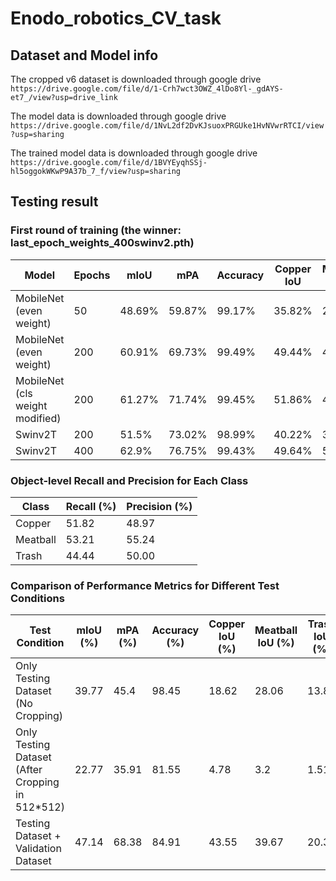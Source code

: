 # Enodo_robotics_CV_task

## Dataset and Model info

The cropped v6 dataset is downloaded through google drive
`https://drive.google.com/file/d/1-Crh7wct3OWZ_4lDo8Yl-_gdAYS-et7_/view?usp=drive_link`

The model data is downloaded through google drive
`https://drive.google.com/file/d/1NvL2df2DvKJsuoxPRGUke1HvNVwrRTCI/view?usp=sharing`


The trained model data is downloaded through google drive
`https://drive.google.com/file/d/1BVYEyqhSSj-hl5oggokWKwP9A37b_7_f/view?usp=sharing`

## Testing result
### First round of training (the winner: last_epoch_weights_400swinv2.pth)

| **Model**                      | **Epochs** | **mIoU** | **mPA** | **Accuracy** | **Copper IoU** | **Meatball IoU** | **Trash IoU** |
|--------------------------------|------------|----------|---------|--------------|----------------|------------------|---------------|
| MobileNet (even weight)        | 50         | 48.69%   | 59.87%  | 99.17%       | 35.82%         | 27.51%           | 32.18%        |
| MobileNet (even weight)        | 200        | 60.91%   | 69.73%  | 99.49%       | 49.44%         | 44.79%           | 49.88%        |
| MobileNet (cls weight modified)| 200        | 61.27%   | 71.74%  | 99.45%       | 51.86%         | 45.18%           | 48.57%        |
| Swinv2T                        | 200        | 51.5%    | 73.02%  | 98.99%       | 40.22%         | 32.67%           | 34.05%        |
| Swinv2T                        | 400        | 62.9%    | 76.75%  | 99.43%       | 49.64%         | 51.64%           | 50.87%        |


### Object-level Recall and Precision for Each Class

| **Class**  | **Recall (%)** | **Precision (%)** |
|------------|----------------|-------------------|
| Copper     | 51.82          | 48.97             |
| Meatball   | 53.21          | 55.24             |
| Trash      | 44.44          | 50.00             |

### Comparison of Performance Metrics for Different Test Conditions

| **Test Condition**                                | **mIoU (%)** | **mPA (%)** | **Accuracy (%)** | **Copper IoU (%)** | **Meatball IoU (%)** | **Trash IoU (%)** |
|--------------------------------------------------|--------------|-------------|------------------|--------------------|----------------------|-------------------|
| Only Testing Dataset (No Cropping)               | 39.77        | 45.4        | 98.45            | 18.62              | 28.06                | 13.82             |
| Only Testing Dataset (After Cropping in 512*512) | 22.77        | 35.91       | 81.55            | 4.78               | 3.2                  | 1.51              |
| Testing Dataset + Validation Dataset             | 47.14        | 68.38       | 84.91            | 43.55              | 39.67                | 20.37             |


